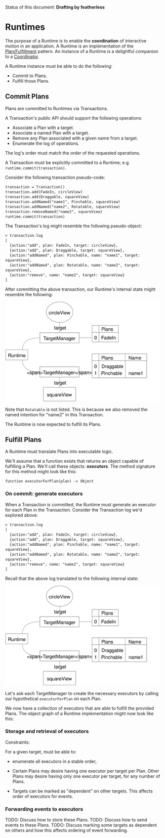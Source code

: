 Status of this document: **Drafting by featherless**

# Runtimes

The purpose of a Runtime is to enable the **coordination** of interactive motion in an application. A Runtime is an implementation of the [Plan/Fulfillment](patterns/plan-fulfillment.md) pattern. An instance of a Runtime is a delightful companion to a [Coordinator](patterns/coordinator-plan.md).

A Runtime instance must be able to do the following:

- Commit to Plans.
- Fulfill those Plans.

## Commit Plans

Plans are committed to Runtimes via Transactions.

A Transaction's public API should support the following operations:

- Associate a Plan with a target.
- Associate a named Plan with a target.
- Remove any Plan associated with a given name from a target.
- Enumerate the log of operations.

The log's order must match the order of the requested operations.

A Transaction must be explicitly committed to a Runtime; e.g. `runtime.commit(transaction)`.

Consider the following transaction pseudo-code:

    transaction = Transaction()
    transaction.add(FadeIn, circleView)
    transaction.add(Draggable, squareView)
    transaction.addNamed("name1", Pinchable, squareView)
    transaction.addNamed("name2", Rotatable, squareView)
    transaction.removeNamed("name2", squareView)
    runtime.commit(transaction)

The Transaction's log might resemble the following pseudo-object:

    > transaction.log
    [
      {action:"add", plan: FadeIn, target: circleView},
      {action:"add", plan: Draggable, target: squareView},
      {action:"addNamed", plan: Pinchable, name: "name1", target: squareView},
      {action:"addNamed", plan: Rotatable, name: "name2", target: squareView},
      {action:"remove", name: "name2", target: squareView}
    ]

After committing the above transaction, our Runtime's internal state might resemble the following:

![](../_assets/TargetManagers.svg)

Note that `Rotatable` is not listed. This is because we also removed the named intention for "name2" in this Transaction.

The Runtime is now expected to fulfill its Plans.

## Fulfill Plans

A Runtime must translate Plans into executable logic.

We'll assume that a function exists that returns an object capable of fulfilling a Plan. We'll call these objects: **executors**. The method signature for this method might look like this:

    function executorForPlan(plan) -> Object

### On commit: generate executors

When a Transaction is committed, the Runtime must generate an executor for each Plan in the Transaction. Consider the Transaction log we'd explored above:

    > transaction.log
    [
      {action:"add", plan: FadeIn, target: circleView},
      {action:"add", plan: Draggable, target: squareView},
      {action:"addNamed", plan: Pinchable, name: "name1", target: squareView},
      {action:"addNamed", plan: Rotatable, name: "name2", target: squareView},
      {action:"remove", name: "name2", target: squareView}
    ]

Recall that the above log translated to the following internal state:

![](../_assets/TargetManagers.svg)

Let's ask each TargetManager to create the necessary executors by calling our hypothetical `executorForPlan` on each Plan.

We now have a collection of executors that are able to fulfill the provided Plans. The object graph of a Runtime implementation might now look like this:

### Storage and retrieval of executors





Constraints:

For a given target, must be able to:

- enumerate all executors in a stable order,

- Certain Plans may desire having one executor per target per Plan. Other Plans may desire having only one executor per target, for any number of Plans.
- Targets can be marked as "dependent" on other targets. This affects order of executors for events.

### Forwarding events to executors

TODO: Discuss how to store these Plans.
TODO: Discuss how to send events to these Plans.
TODO: Discuss marking some targets as dependent on others and how this affects ordering of event forwarding.
